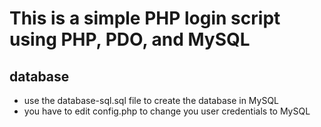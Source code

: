 # This is a simple PHP login script using PHP, PDO, and MySQL

## database 
* use the database-sql.sql file to create the database  in MySQL
* you have to edit config.php to change you user credentials to MySQL

